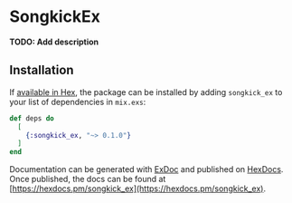 # SongkickEx

**TODO: Add description**

## Installation

If [available in Hex](https://hex.pm/docs/publish), the package can be installed
by adding `songkick_ex` to your list of dependencies in `mix.exs`:

```elixir
def deps do
  [
    {:songkick_ex, "~> 0.1.0"}
  ]
end
```

Documentation can be generated with [ExDoc](https://github.com/elixir-lang/ex_doc)
and published on [HexDocs](https://hexdocs.pm). Once published, the docs can
be found at [https://hexdocs.pm/songkick_ex](https://hexdocs.pm/songkick_ex).

